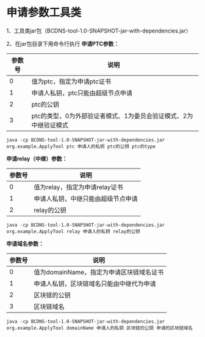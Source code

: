 # 申请参数工具类

1、工具类jar包（BCDNS-tool-1.0-SNAPSHOT-jar-with-dependencies.jar）

2、在jar包目录下用命令行执行 
**申请PTC参数：**

| 参数号 | 说明                                                         |
| ------ | ------------------------------------------------------------ |
| 0      | 值为ptc，指定为申请ptc证书                                   |
| 1      | 申请人私钥，ptc只能由超级节点申请                            |
| 2      | ptc的公钥                                                    |
| 3      | ptc的类型，0为外部验证者模式、1为委员会验证模式、2为中继验证模式 |

```
java -cp BCDNS-tool-1.0-SNAPSHOT-jar-with-dependencies.jar org.example.ApplyTool ptc 申请人的私钥 ptc的公钥 ptc的type
```
**申请relay（中继）参数：**

| 参数号 | 说明                               |
| ------ | ---------------------------------- |
| 0      | 值为relay，指定为申请relay证书     |
| 1      | 申请人私钥，中继只能由超级节点申请 |
| 2      | relay的公钥                        |

```
java -cp BCDNS-tool-1.0-SNAPSHOT-jar-with-dependencies.jar org.example.ApplyTool relay 申请人的私钥 relay的公钥
```

**申请域名参数：**

| 参数号 | 说明                                     |
| ------ | ---------------------------------------- |
| 0      | 值为domainName，指定为申请区块链域名证书 |
| 1      | 申请人私钥，区块链域名只能由中继代为申请 |
| 2      | 区块链的公钥                             |
| 3      | 区块链域名                               |

```
java -cp BCDNS-tool-1.0-SNAPSHOT-jar-with-dependencies.jar org.example.ApplyTool domainName 申请人的私钥 区块链的公钥 申请的区块链域名
```
